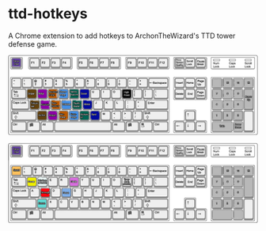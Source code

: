# ttd-hotkeys

A Chrome extension to add hotkeys to ArchonTheWizard's TTD tower defense game.

![Tower Mode Hotkeys](https://github.com/cconnett/ttd-hotkeys/raw/master/keyboard-diagram-tower.png "Tower Mode Hotkeys")

![High Priest Mode Hotkeys](https://github.com/cconnett/ttd-hotkeys/raw/master/keyboard-diagram-priest.png "High Priest Mode Hotkeys")

